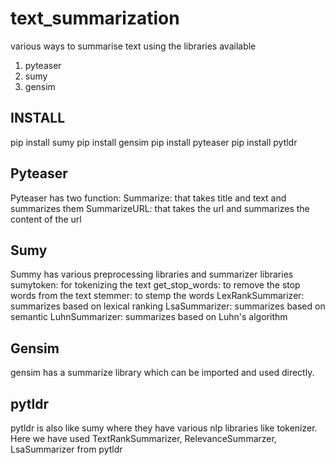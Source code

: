 # text_summarization
various ways to summarise text using the libraries available
  1. pyteaser
  2. sumy
  3. gensim

## INSTALL
pip install sumy
pip install gensim
pip install pyteaser
pip install pytldr

## Pyteaser
Pyteaser has two function:
  Summarize: that takes title and text and summarizes them
  SummarizeURL: that takes the url and summarizes the content of the url
  
## Sumy
Summy has various preprocessing libraries and summarizer libraries
  sumytoken: for tokenizing the text
  get_stop_words: to remove the stop words from the text
  stemmer: to stemp the words
  LexRankSummarizer: summarizes based on lexical ranking
  LsaSummarizer: summarizes based on semantic
  LuhnSummarizer: summarizes based on Luhn's algorithm

## Gensim
  gensim has a summarize library which can be imported and used directly.
  
## pytldr
 pytldr is also like sumy where they have various nlp libraries like tokenizer.
 Here we have used TextRankSummarizer, RelevanceSummarzer, LsaSummarizer from pytldr
